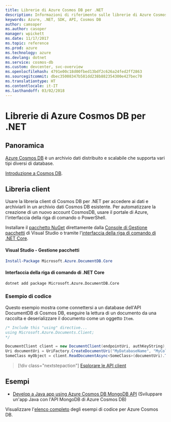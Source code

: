 ```yaml
---
title: Librerie di Azure Cosmos DB per .NET
description: Informazioni di riferimento sulle librerie di Azure Cosmos DB per .NET
keywords: Azure, .NET, SDK, API, Cosmos DB
author: camsoper
ms.author: casoper
manager: wpickett
ms.date: 11/17/2017
ms.topic: reference
ms.prod: azure
ms.technology: azure
ms.devlang: dotnet
ms.service: cosmos-db
ms.custom: devcenter, svc-overview
ms.openlocfilehash: 4791e00c18d00fbed13bdf2c626a24fed2ff2863
ms.sourcegitcommit: dbec35008347b581dd238b882354300e427bec70
ms.translationtype: HT
ms.contentlocale: it-IT
ms.lasthandoff: 03/02/2018
---
```

# <a name="azure-cosmosdb-libraries-for-net"></a>Librerie di Azure Cosmos DB per .NET

## <a name="overview"></a>Panoramica

[Azure Cosmos DB](https://docs.microsoft.com/azure/cosmos-db/introduction) è un archivio dati distribuito e scalabile che supporta vari tipi diversi di database.

[Introduzione a Cosmos DB](https://docs.microsoft.com/azure/cosmos-db/create-documentdb-dotnet).

## <a name="client-library"></a>Libreria client

Usare la libreria client di Cosmos DB per .NET per accedere ai dati e archiviarli in un archivio dati Cosmos DB esistente.  Per automatizzare la creazione di un nuovo account CosmosDB, usare il portale di Azure, l'interfaccia della riga di comando o PowerShell.

Installare il [pacchetto NuGet](https://www.nuget.org/packages/Microsoft.Azure.DocumentDB.Core) direttamente dalla [Console di Gestione pacchetti][PackageManager] di Visual Studio o tramite l'[interfaccia della riga di comando di .NET Core][DotNetCLI].

#### <a name="visual-studio-package-manager"></a>Visual Studio - Gestione pacchetti

```powershell
Install-Package Microsoft.Azure.DocumentDB.Core
```

#### <a name="net-core-cli"></a>Interfaccia della riga di comando di .NET Core

```bash
dotnet add package Microsoft.Azure.DocumentDB.Core
```

### <a name="code-example"></a>Esempio di codice

Questo esempio mostra come connettersi a un database dell'API DocumentDB di Cosmos DB, eseguire la lettura di un documento da una raccolta e deserializzare il documento come un oggetto `Item`.   

```csharp
/* Include this "using" directive...
using Microsoft.Azure.Documents.Client;
*/

DocumentClient client = new DocumentClient(endpointUri, authKeyString);
Uri documentUri = UriFactory.CreateDocumentUri("MyDatabaseName", "MyCollectionName", "DocumentId");
SomeClass myObject = client.ReadDocumentAsync<SomeClass>(documentUri).ToString()).Result;
```

> [!div class="nextstepaction"]
> [Esplorare le API client](/dotnet/api/overview/azure/cosmosdb/client)

## <a name="samples"></a>Esempi

* [Develop a Java app using Azure Cosmos DB MongoDB API](https://azure.microsoft.com/resources/samples/azure-cosmos-db-mongodb-dotnet-getting-started/) (Sviluppare un'app Java con l'API MongoDB di Azure Cosmos DB)

Visualizzare l'[elenco completo](https://azure.microsoft.com/resources/samples/?platform=dotnet&term=cosmosdb) degli esempi di codice per Azure Cosmos DB.

[PackageManager]: https://docs.microsoft.com/nuget/tools/package-manager-console
[DotNetCLI]: https://docs.microsoft.com/dotnet/core/tools/dotnet-add-package
